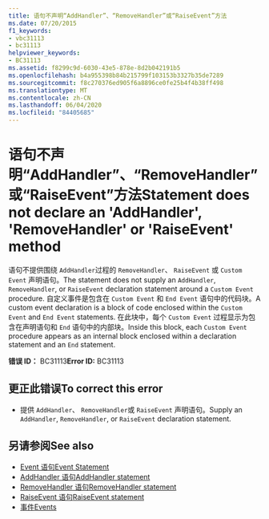 ```yaml
---
title: 语句不声明“AddHandler”、“RemoveHandler”或“RaiseEvent”方法
ms.date: 07/20/2015
f1_keywords:
- vbc31113
- bc31113
helpviewer_keywords:
- BC31113
ms.assetid: f8299c9d-6030-43e5-878e-8d2b042191b5
ms.openlocfilehash: b4a955398b84b215799f103153b3327b35de7289
ms.sourcegitcommit: f8c270376ed905f6a8896ce0fe25b4f4b38ff498
ms.translationtype: MT
ms.contentlocale: zh-CN
ms.lasthandoff: 06/04/2020
ms.locfileid: "84405685"
---
```

# <a name="statement-does-not-declare-an-addhandler-removehandler-or-raiseevent-method"></a><span data-ttu-id="7274f-102">语句不声明“AddHandler”、“RemoveHandler”或“RaiseEvent”方法</span><span class="sxs-lookup"><span data-stu-id="7274f-102">Statement does not declare an 'AddHandler', 'RemoveHandler' or 'RaiseEvent' method</span></span>
<span data-ttu-id="7274f-103">语句不提供围绕 `AddHandler`过程的 `RemoveHandler`、 `RaiseEvent` 或 `Custom Event` 声明语句。</span><span class="sxs-lookup"><span data-stu-id="7274f-103">The statement does not supply an `AddHandler`, `RemoveHandler`, or `RaiseEvent` declaration statement around a `Custom Event` procedure.</span></span> <span data-ttu-id="7274f-104">自定义事件是包含在 `Custom Event` 和 `End Event` 语句中的代码块。</span><span class="sxs-lookup"><span data-stu-id="7274f-104">A custom event declaration is a block of code enclosed within the `Custom Event` and `End Event` statements.</span></span> <span data-ttu-id="7274f-105">在此块中，每个 `Custom Event` 过程显示为包含在声明语句和 `End` 语句中的内部块。</span><span class="sxs-lookup"><span data-stu-id="7274f-105">Inside this block, each `Custom Event` procedure appears as an internal block enclosed within a declaration statement and an `End` statement.</span></span>  
  
 <span data-ttu-id="7274f-106">**错误 ID：** BC31113</span><span class="sxs-lookup"><span data-stu-id="7274f-106">**Error ID:** BC31113</span></span>  
  
## <a name="to-correct-this-error"></a><span data-ttu-id="7274f-107">更正此错误</span><span class="sxs-lookup"><span data-stu-id="7274f-107">To correct this error</span></span>  
  
- <span data-ttu-id="7274f-108">提供 `AddHandler`、 `RemoveHandler`或 `RaiseEvent` 声明语句。</span><span class="sxs-lookup"><span data-stu-id="7274f-108">Supply an `AddHandler`, `RemoveHandler`, or `RaiseEvent` declaration statement.</span></span>  
  
## <a name="see-also"></a><span data-ttu-id="7274f-109">另请参阅</span><span class="sxs-lookup"><span data-stu-id="7274f-109">See also</span></span>

- [<span data-ttu-id="7274f-110">Event 语句</span><span class="sxs-lookup"><span data-stu-id="7274f-110">Event Statement</span></span>](../language-reference/statements/event-statement.md)
- [<span data-ttu-id="7274f-111">AddHandler 语句</span><span class="sxs-lookup"><span data-stu-id="7274f-111">AddHandler statement</span></span>](../language-reference/statements/addhandler-statement.md)
- [<span data-ttu-id="7274f-112">RemoveHandler 语句</span><span class="sxs-lookup"><span data-stu-id="7274f-112">RemoveHandler statement</span></span>](../language-reference/statements/removehandler-statement.md)
- [<span data-ttu-id="7274f-113">RaiseEvent 语句</span><span class="sxs-lookup"><span data-stu-id="7274f-113">RaiseEvent statement</span></span>](../language-reference/statements/raiseevent-statement.md)
- [<span data-ttu-id="7274f-114">事件</span><span class="sxs-lookup"><span data-stu-id="7274f-114">Events</span></span>](../programming-guide/language-features/events/index.md)
